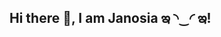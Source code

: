 ## Hi there 🫧, I am Janosia ఇ ◝‿◜ ఇ! 
<!-- - 🔭 I am learning how to learn
- 🌸 I’m interested in blockchain and cryptography
- 📓 Exploring how decentralized systems can create a better, more secure world
- 🌵 Currently diving into the math behind elliptic curves and zero-knowledge proofs
- 🐙 Fun fact: I love <img src="assets/dog.png" alt="Dog Icon" width="30px"> dogs <img src="assets/dog (1).png" alt="Dog2 Icon" width="30px"> and bonsais
- 🔮  -->

<!--
**Janosia/Janosia** is a ✨ _special_ ✨ repository because its `README.md` (this file) appears on your GitHub profile.

Here are some ideas to get you started:


- 🌱 I’m currently learning ...
- 👯 I’m looking to collaborate on ...
- 🤔 I’m looking for help with ...
- 💬 Ask me about ...
- 📫 How to reach me: ...
- 😄 Pronouns: ...
- ⚡ Fun fact: ...
-->

